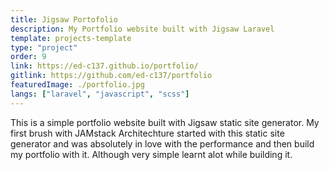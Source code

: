 ```yaml
---
title: Jigsaw Portofolio
description: My Portfolio website built with Jigsaw Laravel
template: projects-template
type: "project"
order: 9
link: https://ed-c137.github.io/portfolio/
gitlink: https://github.com/ed-c137/portfolio
featuredImage: ./portfolio.jpg
langs: ["laravel", "javascript", "scss"]
---
```


This is a simple portfolio website built with Jigsaw static site generator. My first brush with JAMstack Architechture started with this static site generator and was absolutely in love with the performance and then build my portfolio with it. Although very simple learnt alot while building it.